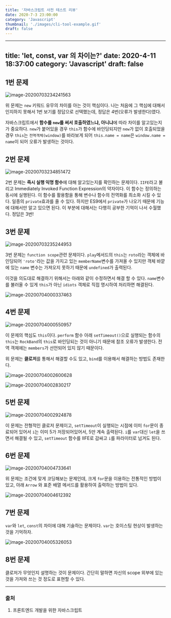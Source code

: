 ```yaml
---
title: '자바스크립트 사전 테스트 리뷰'
date: 2020-7-3 23:00:00
category: 'Javascript'
thumbnail: './images/cli-tool-example.gif'
draft: false
---
```

---
title: 'let, const, var 의 차이는?'
date: 2020-4-11 18:37:00
category: 'Javascript'
draft: false
---


## 1번 문제

![image-20200703234241563](./images/image-20200703234241563.png)

위 문제는 `new` 키워드 유무의 차이를 아는 것이 핵심이다. 나는 처음에 그 핵심에 대해서 인지하지 못해서 1번 보기를 정답으로 선택했는데, 정답은 4번(오류가 발생한다)였다.

자바스크립트에서 **함수를 `new`를 써서 호출하였느냐, 아니냐**에 따라 차이를 알고있는지가 중요하다. `new`가 붙어있을 경우 `this`가 함수에 바인딩되지만 `new`가 없이 호출되었을 경우 `this`는 `전역객체(window)`를 바라보게 되어 `this.name = name`은 `window.name = name`이 되어 오류가 발생하는 것이다. 



## 2번 문제

![image-20200703234851472](./images/image-20200703234851472.png)

2번 문제는 **즉시 실행 익명 함수**에 대해 알고있는지를 확인하는 문제이다. `IIFE`라고 불리고 Immediately Invoked Function Expression의 약자이다. 이 함수는 정의하는 동시에 실행된다. 이 함수를 활용함을 통해 변수나 함수의 전역화를 최소화 시킬 수 있다. 일종의 `private`효과를 줄 수 있다. 하지만 ES9에서 `private`가 나오기 때문에 기능에 대해서만 알고 있으면 된다. 이 부분에 대해서는 다행히 공부한 기억이 나서 수월했다. 정답은 3번!



## 3번 문제 

![image-20200703235244953](./images/image-20200703235244953.png)



3번 문제는 `function scope`관련 문제이다. `play`메서드의 `this`는 `roto`라는 객체에 바인딩되어 `'roto'`라는 값을 가지고 있는 `memberName`변수를 가져올 수 있지만 객체 바깥에 있는 `name` 변수는 가져오지 못하기 때문에 `undefined`가 출력된다. 

이것을 의도대로 해결하기 위해서는 아래와 같이 수정하면서 해결 할 수 있다. `name`변수를 불러올 수 있게 `this`가 아닌 `idiots` 객체로 직접 명시하여 처리하면 해결된다.

![image-20200704000337463](./images/image-20200704000337463.png)



## 4번 문제

![image-20200704000550957](./images/image-20200704000550957.png)

이 문제의 핵심도 `this`이다. `perform` 함수 아래 `setTimeout()`으로 실행되는 함수의 `this`는 `RockBand`의 `this`로 바인딩되는 것이 아니기 때문에 참조 오류가 발생한다. 전역 객체에는 `members`가 선언되어 있지 않기 때문이다. 

위 문제는 **클로저**를 통해서 해결할 수도 있고, `bind`를 이용해서 해결하는 방법도 존재한다. 

![image-20200704002600628](./images/image-20200704002600628.png)

![image-20200704002830217](./images/image-20200704002830217.png)





## 5번 문제

![image-20200704002924878](./images/image-20200704002924878.png)

이 문제는 전형적인 클로저 문제이고, `setTimeout`이 실행되는 시점에 이미 `for`문이 종료되어 있어서 `i`는 이미 5가 저장되어있어서, 5만 계속 출력된다. `i`를 `var`대신 `let`을 쓰면서 해결될 수 있고, `setTimeout` 함수를 IIFE로 감싸고 `i`를 파라미터로 넘겨도 된다.





## 6번 문제

![image-20200704004733641](./images/image-20200704004733641.png)

위 문제는 조건에 맞게 코딩해보는 문제인데, 크게 `for`문을 이용하는 전통적인 방법이 있고, 아래 `Arrow` 와 표준 배열 메서드를 활용하여 출력하는 방법이 있다.

![image-20200704004612392](./images/image-20200704004612392.png)



## 7번 문제

`var`와 `let`, `const`의 차이에 대해 기술하는 문제이다. `var`는 호이스팅 현상이 발생하는 것을 기억하자.

![image-20200704005326053](C:\Users\Ykss\Desktop\gatsby\ykss.netlify.com\content\blog\javascript\images\image-20200704005326053.png)





## 8번 문제

클로저가 무엇인지 설명하는 것이 문제이다. 간단히 말하면 자신의 scope 외부에 있는 것을 가져와 쓰는 것 정도로 표현할 수 있다. 





---



### 출처

1. 프론트엔드 개발을 위한 자바스크립트